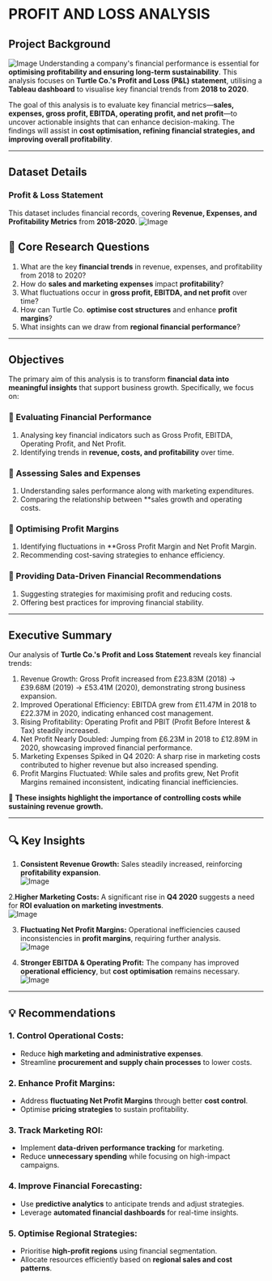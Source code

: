 # PROFIT AND LOSS ANALYSIS

## **Project Background**  
![Image](https://github.com/user-attachments/assets/69fd4ce9-da56-435e-b18b-dc6f8db00408)
Understanding a company's financial performance is essential for **optimising profitability and ensuring long-term sustainability**. This analysis focuses on **Turtle Co.'s Profit and Loss (P&L) statement**, utilising a **Tableau dashboard** to visualise key financial trends from **2018 to 2020**.  

The goal of this analysis is to evaluate key financial metrics—**sales, expenses, gross profit, EBITDA, operating profit, and net profit**—to uncover actionable insights that can enhance decision-making. The findings will assist in **cost optimisation, refining financial strategies, and improving overall profitability**.  

---
##  Dataset Details
###  Profit & Loss Statement
This dataset includes financial records, covering **Revenue, Expenses, and Profitability Metrics** from **2018-2020**.
![Image](https://github.com/user-attachments/assets/1580413a-823e-4ded-b744-3e92f41a3b6a)

## 📌 Core Research Questions 
1. What are the key **financial trends** in revenue, expenses, and profitability from 2018 to 2020?  
2. How do **sales and marketing expenses** impact **profitability**?  
3.  What fluctuations occur in **gross profit, EBITDA, and net profit** over time?  
4.  How can Turtle Co. **optimise cost structures** and enhance **profit margins**?  
5. What insights can we draw from **regional financial performance**?  

---

## Objectives
The primary aim of this analysis is to transform **financial data into meaningful insights** that support business growth. Specifically, we focus on:  

### 📌 Evaluating Financial Performance
1. Analysing key financial indicators such as Gross Profit, EBITDA, Operating Profit, and Net Profit.  
2.  Identifying trends in **revenue, costs, and profitability** over time.  

### 📌 Assessing Sales and Expenses
1. Understanding sales performance along with marketing expenditures.  
2.  Comparing the relationship between **sales growth and operating costs.  

### 📌 Optimising Profit Margins 
1. Identifying fluctuations in **Gross Profit Margin and Net Profit Margin.  
2. Recommending cost-saving strategies to enhance efficiency.  

### 📌 Providing Data-Driven Financial Recommendations  
1. Suggesting strategies for maximising profit and reducing costs.  
2. Offering best practices for improving financial stability.  

---

## Executive Summary
Our analysis of **Turtle Co.'s Profit and Loss Statement** reveals key financial trends:  

 1. Revenue Growth: Gross Profit increased from £23.83M (2018) → £39.68M (2019) → £53.41M (2020), demonstrating strong business expansion.  
 2. Improved Operational Efficiency: EBITDA grew from £11.47M in 2018 to £22.37M in 2020, indicating enhanced cost management.
 3. Rising Profitability: Operating Profit and PBIT (Profit Before Interest & Tax) steadily increased.
 4. Net Profit Nearly Doubled: Jumping from £6.23M in 2018 to £12.89M in 2020, showcasing improved financial performance.
 5. Marketing Expenses Spiked in Q4 2020: A sharp rise in marketing costs contributed to higher revenue but also increased spending.
 6. Profit Margins Fluctuated: While sales and profits grew, Net Profit Margins remained inconsistent, indicating financial inefficiencies.  

📌 **These insights highlight the importance of controlling costs while sustaining revenue growth.**  

---

## **🔍 Key Insights**  
1. **Consistent Revenue Growth:** Sales steadily increased, reinforcing **profitability expansion**.  
![Image](https://github.com/user-attachments/assets/01dc417c-cadf-47cc-ad80-0a7560b2bd2c)

2.**Higher Marketing Costs:** A significant rise in **Q4 2020** suggests a need for **ROI evaluation on marketing investments**.  
   ![Image](https://github.com/user-attachments/assets/893c37b7-b2b6-4d45-98ee-93f58cdccb1b)

3.  **Fluctuating Net Profit Margins:** Operational inefficiencies caused inconsistencies in **profit margins**, requiring further analysis.  
![Image](https://github.com/user-attachments/assets/f094d135-3e9b-49e5-ac60-4d0ce5ee9ed6)

5. **Stronger EBITDA & Operating Profit:** The company has improved **operational efficiency**, but **cost optimisation** remains necessary.  
![Image](https://github.com/user-attachments/assets/e57284ee-900a-4809-80ec-8ffb302b99b1)

---

## 💡 Recommendations
### 1. Control Operational Costs: 
   - Reduce **high marketing and administrative expenses**.  
   - Streamline **procurement and supply chain processes** to lower costs.  

### 2. Enhance Profit Margins:
   - Address **fluctuating Net Profit Margins** through better **cost control**.  
   - Optimise **pricing strategies** to sustain profitability.  

### 3. Track Marketing ROI:
   - Implement **data-driven performance tracking** for marketing.  
   - Reduce **unnecessary spending** while focusing on high-impact campaigns.  

### 4. Improve Financial Forecasting:
   - Use **predictive analytics** to anticipate trends and adjust strategies.  
   - Leverage **automated financial dashboards** for real-time insights.  

### 5. Optimise Regional Strategies:  
   - Prioritise **high-profit regions** using financial segmentation.  
   - Allocate resources efficiently based on **regional sales and cost patterns**.  
